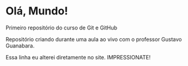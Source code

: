 # Olá, Mundo!
 Primeiro repositório do curso de Git e GitHub

 Repositório criando durante uma aula ao vivo com o professor Gustavo Guanabara.

Essa linha eu alterei diretamente no site. IMPRESSIONATE!
